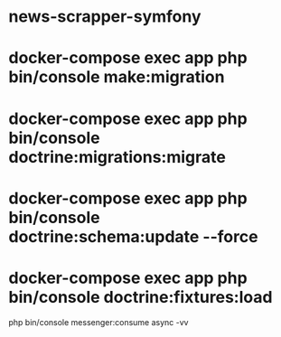 # news-scrapper-symfony
# docker-compose exec app php bin/console make:migration
# docker-compose exec app php bin/console doctrine:migrations:migrate 
# docker-compose exec app php bin/console doctrine:schema:update --force 
# docker-compose exec app php bin/console doctrine:fixtures:load
php bin/console messenger:consume async -vv
